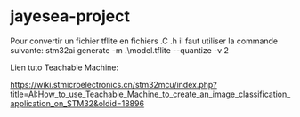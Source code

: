 # jayesea-project
Pour convertir un fichier tflite en fichiers .C .h il faut utiliser la commande suivante:
stm32ai generate -m .\model.tflite --quantize -v 2


Lien tuto Teachable Machine:

https://wiki.stmicroelectronics.cn/stm32mcu/index.php?title=AI:How_to_use_Teachable_Machine_to_create_an_image_classification_application_on_STM32&oldid=18896
